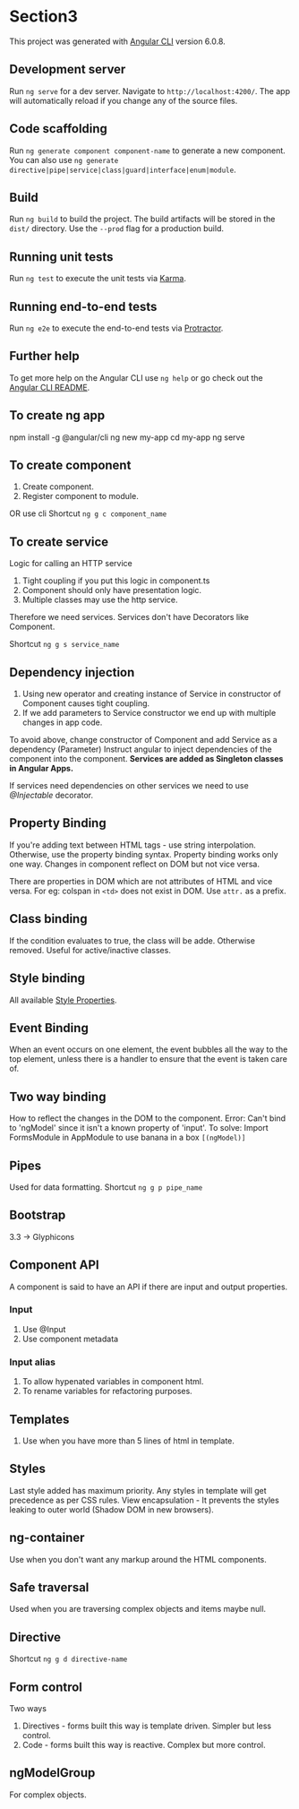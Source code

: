 # Section3

This project was generated with [Angular CLI](https://github.com/angular/angular-cli) version 6.0.8.

## Development server

Run `ng serve` for a dev server. Navigate to `http://localhost:4200/`. The app will automatically reload if you change any of the source files.

## Code scaffolding

Run `ng generate component component-name` to generate a new component. You can also use `ng generate directive|pipe|service|class|guard|interface|enum|module`.

## Build

Run `ng build` to build the project. The build artifacts will be stored in the `dist/` directory. Use the `--prod` flag for a production build.

## Running unit tests

Run `ng test` to execute the unit tests via [Karma](https://karma-runner.github.io).

## Running end-to-end tests

Run `ng e2e` to execute the end-to-end tests via [Protractor](http://www.protractortest.org/).

## Further help

To get more help on the Angular CLI use `ng help` or go check out the [Angular CLI README](https://github.com/angular/angular-cli/blob/master/README.md).

## To create ng app

npm install -g @angular/cli
ng new my-app
cd my-app
ng serve

## To create component

1. Create component.
2. Register component to module.

OR use cli
Shortcut `ng g c component_name`

## To create service

Logic for calling an HTTP service

1. Tight coupling if you put this logic in component.ts
2. Component should only have presentation logic.
3. Multiple classes may use the http service.

Therefore we need services.
Services don't have Decorators like Component.

Shortcut `ng g s service_name`

## Dependency injection

1. Using new operator and creating instance of Service in constructor of Component causes tight coupling.
2. If we add parameters to Service constructor we end up with multiple changes in app code.

To avoid above, change constructor of Component and add Service as a dependency (Parameter)
Instruct angular to inject dependencies of the component into the component.
**Services are added as Singleton classes in Angular Apps.**

If services need dependencies on other services we need to use *@Injectable* decorator.

## Property Binding

If you're adding text between HTML tags - use string interpolation.
Otherwise, use the property binding syntax.
Property binding works only one way.
Changes in component reflect on DOM but not vice versa.

There are properties in DOM which are not attributes of HTML and vice versa.
For eg: colspan in `<td>` does not exist in DOM. Use `attr.` as a prefix.

## Class binding

If the condition evaluates to true, the class will be adde. Otherwise removed.
Useful for active/inactive classes.

## Style binding

All available [Style Properties](https://www.w3schools.com/jsref/dom_obj_style.asp).

## Event Binding

When an event occurs on one element, the event bubbles all the way to the top element, unless there is a handler to ensure that the event is taken care of.

## Two way binding

How to reflect the changes in the DOM to the component.
Error:
Can't bind to 'ngModel' since it isn't a known property of 'input'.
To solve:
Import FormsModule in AppModule to use banana in a box `[(ngModel)]`

## Pipes

Used for data formatting.
Shortcut `ng g p pipe_name`

## Bootstrap

3.3 -> Glyphicons

## Component API

A component is said to have an API if there are input and output properties.

### Input

1. Use @Input
2. Use component metadata

### Input alias

1. To allow hypenated variables in component html.
2. To rename variables for refactoring purposes.

## Templates

1. Use when you have more than 5 lines of html in template.

## Styles

Last style added has maximum priority.
Any styles in template will get precedence as per CSS rules.
View encapsulation - It prevents the styles leaking to outer world (Shadow DOM in new browsers).

## ng-container

Use when you don't want any markup around the HTML components.

## Safe traversal

Used when you are traversing complex objects and items maybe null.

## Directive

Shortcut `ng g d directive-name`

## Form control

Two ways

1. Directives - forms built this way is template driven. Simpler but less control.
2. Code - forms built this way is reactive. Complex but more control.

## ngModelGroup

For complex objects.